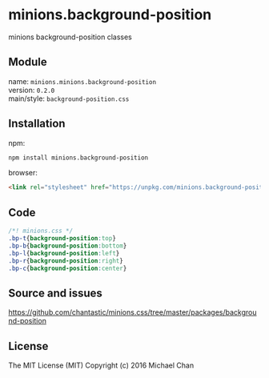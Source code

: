 # minions.background-position
minions background-position classes

## Module
name: `minions.minions.background-position`  
version: `0.2.0`  
main/style: `background-position.css`  

## Installation
npm:
```bash
npm install minions.background-position
```

browser:
```html
<link rel="stylesheet" href="https://unpkg.com/minions.background-position" />
```

## Code
```css
/*! minions.css */
.bp-t{background-position:top}
.bp-b{background-position:bottom}
.bp-l{background-position:left}
.bp-r{background-position:right}
.bp-c{background-position:center}

```

## Source and issues

https://github.com/chantastic/minions.css/tree/master/packages/background-position

## License

The MIT License (MIT)
Copyright (c) 2016 Michael Chan
